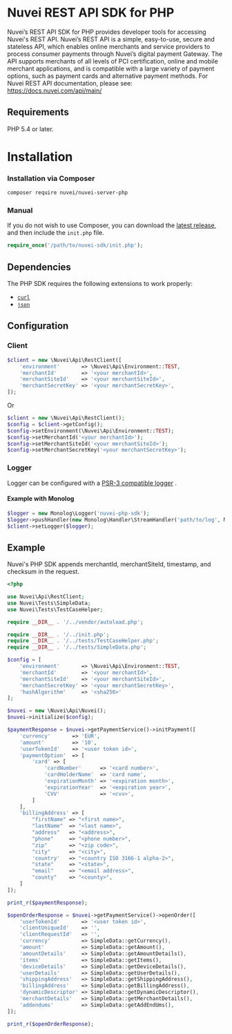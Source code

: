 # Nuvei REST API SDK for PHP

Nuvei’s REST API SDK for PHP provides developer tools for accessing Nuvei's REST API. Nuvei’s REST API is a simple, easy-to-use, secure and stateless API, which enables online merchants and service providers to process consumer payments through Nuvei’s digital payment Gateway. The API supports merchants of all levels of PCI certification, online and mobile merchant applications, and is compatible with a large variety of payment options, such as payment cards and alternative payment methods. For Nuvei REST API documentation, please see: https://docs.nuvei.com/api/main/

## Requirements

PHP 5.4 or later.

# Installation
### Installation via Composer
```bash
composer require nuvei/nuvei-server-php
```
### Manual
If you do not wish to use Composer, you can download the [latest release](https://github.com/Nuvei/nuvei-server-php/releases), and then include the `init.php` file.

```php
require_once('/path/to/nuvei-sdk/init.php');
```
## Dependencies

The PHP SDK requires the following extensions to work properly:

- [`curl`](https://secure.php.net/manual/en/book.curl.php)
- [`json`](https://secure.php.net/manual/en/book.json.php)

## Configuration
### Client
```php
$client = new \Nuvei\Api\RestClient([
    'environment'       => \Nuvei\Api\Environment::TEST,
    'merchantId'        => '<your merchantId>',
    'merchantSiteId'    => '<your merchantSiteId>',
    'merchantSecretKey' => '<your merchantSecretKey>',
]);
```

Or

```php
$client = new \Nuvei\Api\RestClient();
$config = $client->getConfig();
$config->setEnvironment(\Nuvei\Api\Environment::TEST);
$config->setMerchantId('<your merchantId>');
$config->setMerchantSiteId('<your merchantSiteId>');
$config->setMerchantSecretKey('<your merchantSecretKey>');
```

### Logger

Logger can be configured with a [PSR-3 compatible logger](http://www.php-fig.org/psr/psr-3/) .

#### Example with Monolog
```php
$logger = new Monolog\Logger('nuvei-php-sdk');
$logger->pushHandler(new Monolog\Handler\StreamHandler('path/to/log', Monolog\Logger::DEBUG));
$client->setLogger($logger);
```

## Example
Nuvei's PHP SDK appends merchantId, merchantSiteId, timestamp, and checksum in the request.
```php
<?php

use Nuvei\Api\RestClient;
use Nuvei\Tests\SimpleData;
use Nuvei\Tests\TestCaseHelper;

require __DIR__ . '/../vendor/autoload.php';

require __DIR__ . '/../init.php';
require __DIR__ . '/../tests/TestCaseHelper.php';
require __DIR__ . '/../tests/SimpleData.php';

$config = [
    'environment'       => \Nuvei\Api\Environment::TEST,
    'merchantId'        => '<your merchantId>',
    'merchantSiteId'    => '<your merchantSiteId>',
    'merchantSecretKey' => '<your merchantSecretKey>',
    'hashAlgorithm'     => '<sha256>'
];

$nuvei = new \Nuvei\Api\Nuvei();
$nuvei->initialize($config);

$paymentResponse = $nuvei->getPaymentService()->initPayment([
    'currency'       => 'EUR',
    'amount'         => '10',
    'userTokenId'    => '<user token id>',
    'paymentOption'  => [
        'card' => [
            'cardNumber'      => '<card number>',
            'cardHolderName'  => 'card name',
            'expirationMonth' => '<expiration month>',
            'expirationYear'  => '<expiration year>',
            'CVV'             => '<cvv>',
        ]
    ],
    'billingAddress' => [
        "firstName" => "<first name>",
        "lastName"  => "<last name>",
        "address"   => "<address>",
        "phone"     => "<phone number>",
        "zip"       => "<zip code>",
        "city"      => "<city>",
        'country'   => "<country ISO 3166-1 alpha-2>",
        "state"     => "<state>",
        "email"     => "<email address>",
        "county"    => "<county>",
    ]
]);

print_r($paymentResponse);

$openOrderResponse = $nuvei->getPaymentService()->openOrder([
    'userTokenId'       => '<user token id>',
    'clientUniqueId'    => '',
    'clientRequestId'   => '',
    'currency'          => SimpleData::getCurrency(),
    'amount'            => SimpleData::getAmount(),
    'amountDetails'     => SimpleData::getAmountDetails(),
    'items'             => SimpleData::getItems(),
    'deviceDetails'     => SimpleData::getDeviceDetails(),
    'userDetails'       => SimpleData::getUserDetails(),
    'shippingAddress'   => SimpleData::getShippingAddress(),
    'billingAddress'    => SimpleData::getBillingAddress(),
    'dynamicDescriptor' => SimpleData::getDynamicDescriptor(),
    'merchantDetails'   => SimpleData::getMerchantDetails(),
    'addendums'         => SimpleData::getAddEndUms(),
]);

print_r($openOrderResponse);
```
